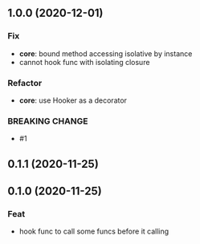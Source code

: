## 1.0.0 (2020-12-01)

### Fix

- **core**: bound method accessing isolative by instance
- cannot hook func with isolating closure

### Refactor

- **core**: use Hooker as a decorator

### BREAKING CHANGE

- #1

## 0.1.1 (2020-11-25)

## 0.1.0 (2020-11-25)

### Feat

- hook func to call some funcs before it calling
